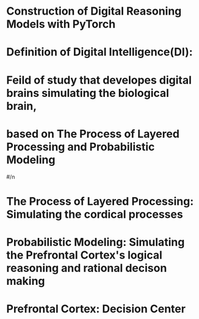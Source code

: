 # Construction of Digital Reasoning Models with PyTorch
# Definition of Digital Intelligence(DI):
# Feild of study that developes digital brains simulating the biological brain, 
# based on The Process of Layered Processing and Probabilistic Modeling
#/n 
# The Process of Layered Processing: Simulating the cordical processes 
# Probabilistic Modeling: Simulating the Prefrontal Cortex's logical reasoning and rational decison making 
# Prefrontal Cortex: Decision Center
